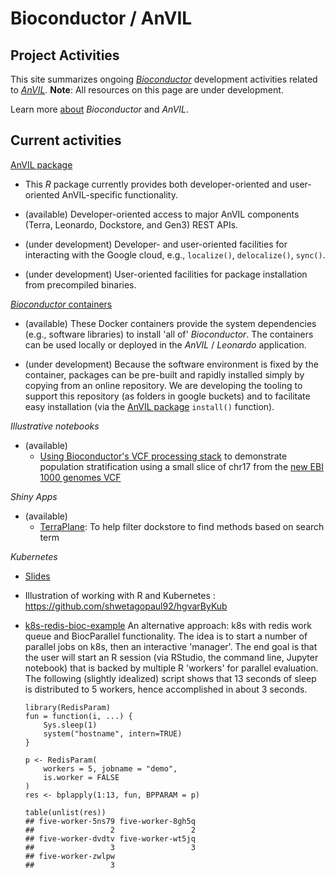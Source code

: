 # Bioconductor / AnVIL 

## Project Activities

This site summarizes ongoing [_Bioconductor_][] development activities
related to [_AnVIL_][]. **Note**: All resources on this page are under
development.

Learn more [about][] _Bioconductor_ and _AnVIL_.

[_Bioconductor_]: https://bioconductor.org
[_AnVIL_]: https://www.genome.gov/27569268/genomic-analysis-visualization-and-informatics-labspace-anvil/
[about]: /about

## Current activities

[AnVIL package][]

- This _R_ package currently provides both developer-oriented and
  user-oriented AnVIL-specific functionality.
  
- (available) Developer-oriented access to major AnVIL components (Terra,
  Leonardo, Dockstore, and Gen3) REST APIs.
  
- (under development) Developer- and user-oriented facilities for
  interacting with the Google cloud, e.g., `localize()`,
  `delocalize()`, `sync()`.
  
- (under development) User-oriented facilities for package
  installation from precompiled binaries.

[AnVIL package]: https://github.com/Bioconductor/AnVIL

[_Bioconductor_ containers][]

- (available) These Docker containers provide the system dependencies (e.g.,
  software libraries) to install 'all of' _Bioconductor_. The
  containers can be used locally or deployed in the _AnVIL_ /
  _Leonardo_ application. 
  
- (under development) Because the software environment is fixed by the
  container, packages can be pre-built and rapidly installed simply by
  copying from an online repository. We are developing the tooling to
  support this repository (as folders in google buckets) and to
  facilitate easy installation (via the [AnVIL package][] `install()`
  function).

[_Bioconductor_ containers]: https://github.com/Bioconductor/AnVIL_Docker

_Illustrative notebooks_

- (available)
    - [Using Bioconductor's VCF processing stack](https://github.com/vjcitn/terravar/blob/master/Tiny%20population%20stratification%20display.ipynb) to demonstrate population stratification using a small slice of chr17 from the [new EBI 1000 genomes VCF](http://ftp.1000genomes.ebi.ac.uk/vol1/ftp/data_collections/1000_genomes_project/release/20190312_biallelic_SNV_and_INDEL/20190312_biallelic_SNV_and_INDEL_README.txt)

_Shiny Apps_

- (available)
    - [TerraPlane](https://github.com/shwetagopaul92/TerraPlane): To help filter dockstore to find methods based on search term
    
_Kubernetes_

- [Slides](https://docs.google.com/presentation/d/1Y7g_6X8I6DPaNK84EzWNo1wVpfAwdORGt6kcgcPYOV4/edit?usp=sharing)
- Illustration of working with R and Kubernetes : https://github.com/shwetagopaul92/hgvarByKub
- [k8s-redis-bioc-example][] An alternative approach: k8s with redis
  work queue and BiocParallel functionality. The idea is to start a
  number of parallel jobs on k8s, then an interactive 'manager'. The
  end goal is that the user will start an R session (via RStudio, the
  command line, Jupyter notebook) that is backed by multiple R
  'workers' for parallel evaluation. The following (slightly
  idealized) script shows that 13 seconds of sleep is distributed to 5
  workers, hence accomplished in about 3 seconds.

    ```
    library(RedisParam)
    fun = function(i, ...) {
        Sys.sleep(1)
        system("hostname", intern=TRUE)
    }
    
    p <- RedisParam(
        workers = 5, jobname = "demo", 
        is.worker = FALSE
    )
    res <- bplapply(1:13, fun, BPPARAM = p)
    
    table(unlist(res))
    ## five-worker-5ns79 five-worker-8gh5q 
    ##                 2                 2
    ## five-worker-dvdtv five-worker-wt5jq
    ##                 3                 3
    ## five-worker-zwlpw
    ##                 3
    ```

[k8s-redis-bioc-example]: https://github.com/mtmorgan/k8s-redis-bioc-example
